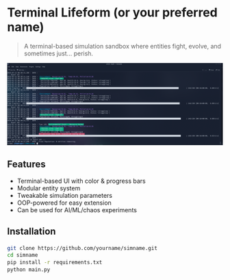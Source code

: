 # Terminal Lifeform (or your preferred name)

> A terminal-based simulation sandbox where entities fight, evolve, and sometimes just... perish.

![screenshot](docs/screenshot.png)

## Features

- Terminal-based UI with color & progress bars
- Modular entity system
- Tweakable simulation parameters
- OOP-powered for easy extension
- Can be used for AI/ML/chaos experiments

## Installation

```bash
git clone https://github.com/yourname/simname.git
cd simname
pip install -r requirements.txt
python main.py
